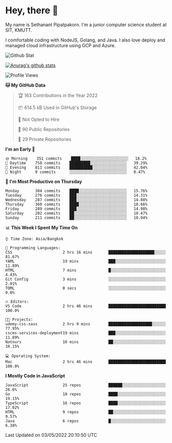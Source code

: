 # Hey, there 🙌
My name is Sethanant Pipatpakorn. I'm a junior computer science student at SIT, KMUTT.

I comfortable coding with NodeJS, Golang, and Java. I also love deploy and managed cloud infrastructure using GCP and Azure.

![Github Stat](https://github-profile-summary-cards.vercel.app/api/cards/profile-details?username=thetkpark&theme=dracula)

[![Anurag's github stats](https://github-readme-stats.vercel.app/api?username=thetkpark&count_private=true&show_icons=true&theme=tokyonight)](https://github.com/anuraghazra/github-readme-stats)

<!--START_SECTION:waka-->
![Profile Views](http://img.shields.io/badge/Profile%20Views-0-blue)

**🐱 My GitHub Data** 

> 🏆 163 Contributions in the Year 2022
 > 
> 📦 614.5 kB Used in GitHub's Storage 
 > 
> 🚫 Not Opted to Hire
 > 
> 📜 90 Public Repositories 
 > 
> 🔑 29 Private Repositories  
 > 
**I'm an Early 🐤** 

```text
🌞 Morning    351 commits    ████░░░░░░░░░░░░░░░░░░░░░   18.2% 
🌆 Daytime    758 commits    █████████░░░░░░░░░░░░░░░░   39.29% 
🌃 Evening    811 commits    ██████████░░░░░░░░░░░░░░░   42.04% 
🌙 Night      9 commits      ░░░░░░░░░░░░░░░░░░░░░░░░░   0.47%

```
📅 **I'm Most Productive on Thursday** 

```text
Monday       304 commits    ████░░░░░░░░░░░░░░░░░░░░░   15.76% 
Tuesday      276 commits    ███░░░░░░░░░░░░░░░░░░░░░░   14.31% 
Wednesday    287 commits    ███░░░░░░░░░░░░░░░░░░░░░░   14.88% 
Thursday     360 commits    ████░░░░░░░░░░░░░░░░░░░░░   18.66% 
Friday       289 commits    ███░░░░░░░░░░░░░░░░░░░░░░   14.98% 
Saturday     202 commits    ██░░░░░░░░░░░░░░░░░░░░░░░   10.47% 
Sunday       211 commits    ██░░░░░░░░░░░░░░░░░░░░░░░   10.94%

```


📊 **This Week I Spent My Time On** 

```text
⌚︎ Time Zone: Asia/Bangkok

💬 Programming Languages: 
CSS                      2 hrs 16 mins       ████████████████████░░░░░   81.67% 
YAML                     19 mins             ███░░░░░░░░░░░░░░░░░░░░░░   11.89% 
HTML                     7 mins              █░░░░░░░░░░░░░░░░░░░░░░░░   4.43% 
Git Config               3 mins              ░░░░░░░░░░░░░░░░░░░░░░░░░   2.01% 
TOML                     0 secs              ░░░░░░░░░░░░░░░░░░░░░░░░░   0.0%

🔥 Editors: 
VS Code                  2 hrs 46 mins       █████████████████████████   100.0%

🐱‍💻 Projects: 
udemy-css-sass           2 hrs 9 mins        ███████████████████░░░░░░   77.95% 
cscms-services-deployment19 mins             ███░░░░░░░░░░░░░░░░░░░░░░   11.89% 
Natours                  16 mins             ██░░░░░░░░░░░░░░░░░░░░░░░   10.15%

💻 Operating System: 
Mac                      2 hrs 46 mins       █████████████████████████   100.0%

```

**I Mostly Code in JavaScript** 

```text
JavaScript               25 repos            ██████░░░░░░░░░░░░░░░░░░░   26.6% 
Go                       18 repos            ████░░░░░░░░░░░░░░░░░░░░░   19.15% 
TypeScript               16 repos            ████░░░░░░░░░░░░░░░░░░░░░   17.02% 
HTML                     9 repos             ██░░░░░░░░░░░░░░░░░░░░░░░   9.57% 
Java                     6 repos             █░░░░░░░░░░░░░░░░░░░░░░░░   6.38%

```



 Last Updated on 03/05/2022 20:10:50 UTC
<!--END_SECTION:waka-->
